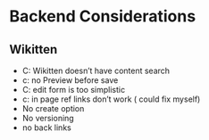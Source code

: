# Backend Considerations

## Wikitten

- C: Wikitten doesn’t have content search
- c: no Preview before save
- C: edit form is too simplistic
- c: in page ref links don’t work ( could fix myself)
- No create option
- No versioning
- no back links
